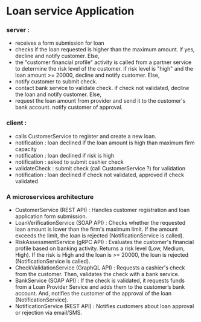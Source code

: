 # Loan service Application

### server : 

- receives a form submission for loan
- checks if the loan requested is higher than the maximum amount. if yes, decline and notify customer. Else,
- the "customer financial profile" activity is called from a partner service to determine the risk level of the customer. if risk level is "high" and the loan amount >= 20000, decline and notify customer. Else, 
- notify customer to submit check.  
- contact bank service to validate check. if check not validated, decline the loan and notify customer. Else, 
- request the loan amount from provider and send it to the customer's bank account. notify customer of approval.


### client : 
- calls CustomerService to register and create a new loan. 
- notification : loan declined if the loan amount is high than maximum firm capacity
- notification : loan declined if risk is high
- notification : asked to submit cashier check
- validateCheck : submit check (call CustomerService ?) for validation
- notification : loan declined if check not validated, approved if check validated


### A microservices architecture

- CustomerService (REST API) : Handles customer registration and loan application form submission.
- LoanVerificationService (SOAP API) : Checks whether the requested loan amount is lower than the firm's maximum limit. If the amount exceeds the limit, the loan is rejected (NotificationService is called).
- RiskAssessmentService (gRPC API) : Evaluates the customer's financial profile based on banking activity. Returns a risk level (Low, Medium, High). If the risk is High and the loan is >= 20000, the loan is rejected (NotificationService is called).
- CheckValidationService (GraphQL API) : Requests a cashier's check from the customer. Then, validates the check with a bank service. 
- BankService (SOAP API) : If the check is validated, it requests funds from a Loan Provider Service and adds them to the customer’s bank account. And, notifies the customer of the approval of the loan (NotificationService).
- NotificationService (REST API) : Notifies customers about loan approval or rejection via email/SMS.










